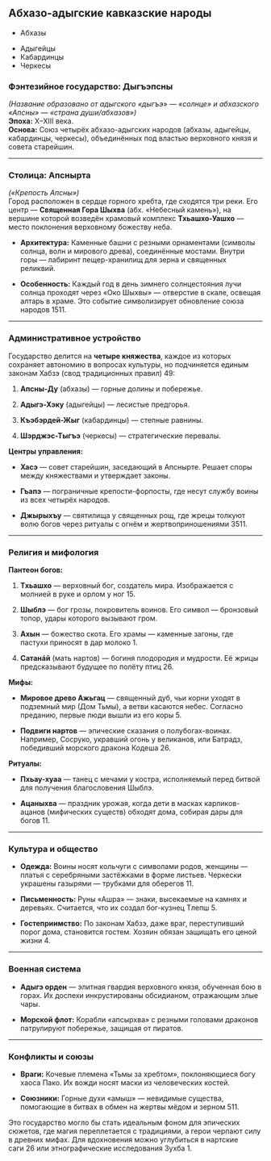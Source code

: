 
## Абхазо-адыгские кавказские народы
* Абхазы
- Адыгейцы
- Кабардинцы
- Черкесы


### Фэнтезийное государство: **Дыгъэпсны**

_(Название образовано от адыгского «дыгъэ» — «солнце» и абхазского «Апсны» — «страна души/абхазов»)_  
**Эпоха:** X–XIII века.  
**Основа:** Союз четырёх абхазо-адыгских народов (абхазы, адыгейцы, кабардинцы, черкесы), объединённых под властью верховного князя и совета старейшин.

---

### **Столица: Апснырта**

_(«Крепость Апсны»)_  
Город расположен в сердце горного хребта, где сходятся три реки. Его центр — **Священная Гора Шыхва** (абх. «Небесный камень»), на вершине которой возведён храмовый комплекс **Тхьашхо-Уашхо** — место поклонения верховному божеству неба.

- **Архитектура:** Каменные башни с резными орнаментами (символы солнца, волн и мирового древа), соединённые мостами. Внутри горы — лабиринт пещер-хранилищ для зерна и священных реликвий.
    
- **Особенность:** Каждый год в день зимнего солнцестояния лучи солнца проходят через «Око Шыхвы» — отверстие в скале, освещая алтарь в храме. Это событие символизирует обновление союза народов 1511.
    

---

### **Административное устройство**

Государство делится на **четыре княжества**, каждое из которых сохраняет автономию в вопросах культуры, но подчиняется единым законам Хабзэ (свод традиционных правил) 49:

1. **Апсны-Ду** (абхазы) — горные долины и побережье.
    
2. **Адыгэ-Хэку** (адыгейцы) — лесистые предгорья.
    
3. **Къэбэрдей-Жыг** (кабардинцы) — степные равнины.
    
4. **Шэрджэс-Тыгъэ** (черкесы) — стратегические перевалы.
    

**Центры управления:**

- **Хасэ** — совет старейшин, заседающий в Апснырте. Решает споры между княжествами и утверждает законы.
    
- **Гъапэ** — пограничные крепости-форпосты, где несут службу воины из всех четырёх народов.
    
- **Джырыхъу** — святилища у священных рощ, где жрецы толкуют волю богов через ритуалы с огнём и жертвоприношениями 3511.
    

---

### **Религия и мифология**

**Пантеон богов:**

1. **Тхьашхо** — верховный бог, создатель мира. Изображается с молнией в руке и орлом у ног 15.
    
2. **Шыблэ** — бог грозы, покровитель воинов. Его символ — бронзовый топор, удары которого вызывают гром.
    
3. **Ахын** — божество скота. Его храмы — каменные загоны, где пастухи приносят в дар молоко 1.
    
4. **Сатанáй** (мать нартов) — богиня плодородия и мудрости. Её жрицы предсказывают будущее по полёту птиц 26.
    

**Мифы:**

- **Мировое древо Ажьгац** — священный дуб, чьи корни уходят в подземный мир (Дом Тьмы), а ветви касаются небес. Согласно преданию, первые люди вышли из его коры 5.
    
- **Подвиги нартов** — эпические сказания о полубогах-воинах. Например, Сосруко, укравший огонь у великанов, или Батрадз, победивший морского дракона Кодеша 26.
    

**Ритуалы:**

- **Пхьау-хуаа** — танец с мечами у костра, исполняемый перед битвой для получения благословения Шыблэ.
    
- **Ацаныхва** — праздник урожая, когда дети в масках карликов-ацанов (мифических существ) обходят дома, собирая дары для богов 11.
    

---

### **Культура и общество**

- **Одежда:** Воины носят кольчуги с символами родов, женщины — платья с серебряными застёжками в форме листьев. Черкески украшены газырями — трубками для оберегов 11.
    
- **Письменность:** Руны «Ашра» — знаки, высекаемые на камнях и деревьях. Считается, что их создал бог-кузнец Тлепш 5.
    
- **Гостеприимство:** По законам Хабзэ, даже враг, переступивший порог дома, становится гостем. Хозяин обязан защищать его ценой жизни 4.
    

---

### **Военная система**

- **Адыгэ орден** — элитная гвардия верховного князя, обученная бою в горах. Их доспехи инкрустированы обсидианом, отражающим злые чары.
    
- **Морской флот:** Корабли «апсырхва» с резными головами драконов патрулируют побережье, защищая от пиратов.
    

---

### **Конфликты и союзы**

- **Враги:** Кочевые племена «Тьмы за хребтом», поклоняющиеся богу хаоса Пако. Их вожди носят маски из человеческих костей.
    
- **Союзники:** Горные духи «амыш» — невидимые существа, помогающие в битвах в обмен на жертвы мёдом и зерном 511.
    

Это государство могло бы стать идеальным фоном для эпических сюжетов, где магия переплетается с традициями, а герои черпают силу в древних мифах. Для вдохновения можно углубиться в нартские саги 26 или этнографические исследования Зухба 1.
